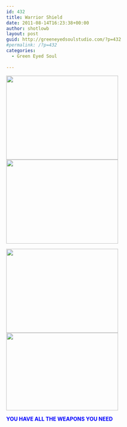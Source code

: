 ```yaml
---
id: 432
title: Warrior Shield
date: 2011-08-14T16:23:38+00:00
author: shotlowb
layout: post
guid: http://greeneyedsoulstudio.com/?p=432
#permalink: /?p=432
categories:
  - Green Eyed Soul
  
---
```

[<img class="alignnone size-medium wp-image-433" title="OLYMPUS DIGITAL CAMERA" src="http://greeneyedsoulstudio.com/wp-content/uploads/2011/08/amoshieldbetrue-022-300x225.jpg" alt="" width="300" height="225" />](http://greeneyedsoulstudio.com/wp-content/uploads/2011/08/amoshieldbetrue-022.jpg)[<img class="alignnone size-medium wp-image-434" title="OLYMPUS DIGITAL CAMERA" src="http://greeneyedsoulstudio.com/wp-content/uploads/2011/08/amoshieldbetrue-017-300x225.jpg" alt="" width="300" height="225" />](http://greeneyedsoulstudio.com/wp-content/uploads/2011/08/amoshieldbetrue-017.jpg)

[<img class="alignnone size-medium wp-image-435" title="OLYMPUS DIGITAL CAMERA" src="http://greeneyedsoulstudio.com/wp-content/uploads/2011/08/amoshieldbetrue-019-300x225.jpg" alt="" width="300" height="225" />](http://greeneyedsoulstudio.com/wp-content/uploads/2011/08/amoshieldbetrue-019.jpg)[<img class="alignnone size-medium wp-image-436" title="OLYMPUS DIGITAL CAMERA" src="http://greeneyedsoulstudio.com/wp-content/uploads/2011/08/amoshieldbetrue-025-300x208.jpg" alt="" width="300" height="208" />](http://greeneyedsoulstudio.com/wp-content/uploads/2011/08/amoshieldbetrue-025.jpg)

<p style="text-align: left;">
  <strong><span style="color: #0000ff;">YOU HAVE ALL THE WEAPONS YOU NEED</span></strong>
</p>
